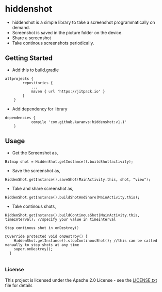 # hiddenshot
* hiddenshot is a simple library to take a screenshot programmatically on demand. 
* Screenshot is saved in the picture folder on the device. 
* Share a screenshot
* Take continous screenshots periodically.


## Getting Started

*  Add this to build.gradle
```
allprojects {
		repositories {
			...
			maven { url 'https://jitpack.io' }
		}
	}
```

*  Add dependency for library
```
dependencies {
	        compile 'com.github.karanvs:hiddenshot:v1.1'
	}
```

## Usage

* Get the Screenshot as, 

```
Bitmap shot = HiddenShot.getInstance().buildShot(activity);
```

* Save the screenshot as, 

```
HiddenShot.getInstance().saveShot(MainActivity.this, shot, "view");

```
* Take and share screenshot as,

```
HiddenShot.getInstance().buildShotAndShare(MainActivity.this);

```

* Take continous shots,

```
HiddenShot.getInstance().buildContinousShot(MainActivity.this, timeInterval); //specify your value in timeinterval 

Stop continous shot in onDestroy()

@Override protected void onDestroy() {
    HiddenShot.getInstance().stopContinousShot(); //this can be called manually to stop shots at any time
    super.onDestroy();
  }
  
```

### License

This project is licensed under the Apache 2.0 License - see the [LICENSE.txt](LICENSE.txt) file for details

